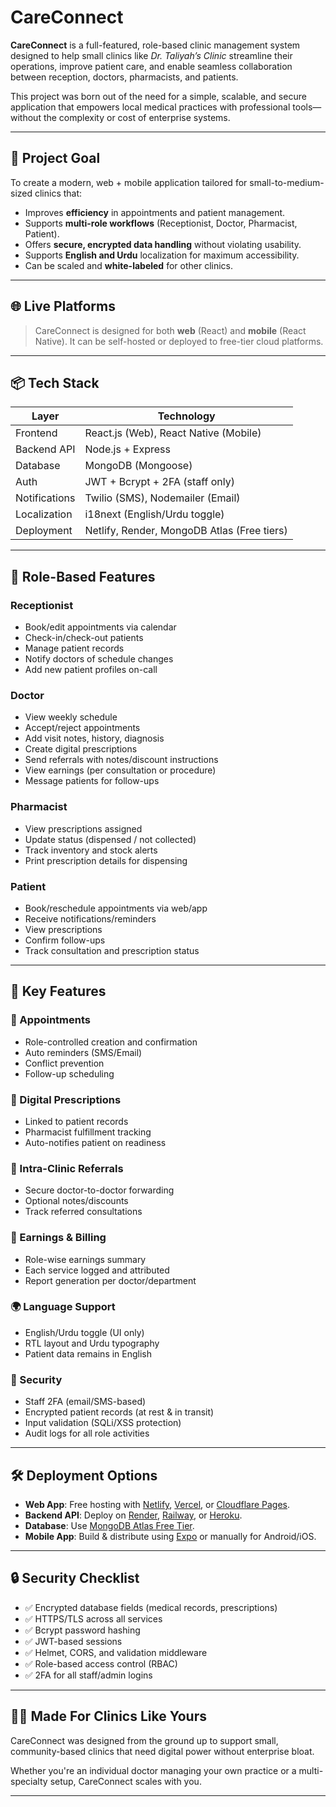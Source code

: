 # CareConnect

**CareConnect** is a full-featured, role-based clinic management system designed to help small clinics like *Dr. Taliyah’s Clinic* streamline their operations, improve patient care, and enable seamless collaboration between reception, doctors, pharmacists, and patients.

This project was born out of the need for a simple, scalable, and secure application that empowers local medical practices with professional tools—without the complexity or cost of enterprise systems.

---

## 🚀 Project Goal

To create a modern, web + mobile application tailored for small-to-medium-sized clinics that:

- Improves **efficiency** in appointments and patient management.
- Supports **multi-role workflows** (Receptionist, Doctor, Pharmacist, Patient).
- Offers **secure, encrypted data handling** without violating usability.
- Supports **English and Urdu** localization for maximum accessibility.
- Can be scaled and **white-labeled** for other clinics.

---

## 🌐 Live Platforms

> CareConnect is designed for both **web** (React) and **mobile** (React Native). It can be self-hosted or deployed to free-tier cloud platforms.

---

## 📦 Tech Stack

| Layer        | Technology            |
|--------------|------------------------|
| Frontend     | React.js (Web), React Native (Mobile) |
| Backend API  | Node.js + Express      |
| Database     | MongoDB (Mongoose)     |
| Auth         | JWT + Bcrypt + 2FA (staff only) |
| Notifications| Twilio (SMS), Nodemailer (Email) |
| Localization | i18next (English/Urdu toggle) |
| Deployment   | Netlify, Render, MongoDB Atlas (Free tiers) |

---

## 👥 Role-Based Features

### Receptionist
- Book/edit appointments via calendar
- Check-in/check-out patients
- Manage patient records
- Notify doctors of schedule changes
- Add new patient profiles on-call

### Doctor
- View weekly schedule
- Accept/reject appointments
- Add visit notes, history, diagnosis
- Create digital prescriptions
- Send referrals with notes/discount instructions
- View earnings (per consultation or procedure)
- Message patients for follow-ups

### Pharmacist
- View prescriptions assigned
- Update status (dispensed / not collected)
- Track inventory and stock alerts
- Print prescription details for dispensing

### Patient
- Book/reschedule appointments via web/app
- Receive notifications/reminders
- View prescriptions
- Confirm follow-ups
- Track consultation and prescription status

---

## 🧠 Key Features

### 🔄 Appointments
- Role-controlled creation and confirmation
- Auto reminders (SMS/Email)
- Conflict prevention
- Follow-up scheduling

### 📝 Digital Prescriptions
- Linked to patient records
- Pharmacist fulfillment tracking
- Auto-notifies patient on readiness

### 🔗 Intra-Clinic Referrals
- Secure doctor-to-doctor forwarding
- Optional notes/discounts
- Track referred consultations

### 💸 Earnings & Billing
- Role-wise earnings summary
- Each service logged and attributed
- Report generation per doctor/department

### 🌍 Language Support
- English/Urdu toggle (UI only)
- RTL layout and Urdu typography
- Patient data remains in English

### 🔐 Security
- Staff 2FA (email/SMS-based)
- Encrypted patient records (at rest & in transit)
- Input validation (SQLi/XSS protection)
- Audit logs for all role activities


---

## 🛠️ Deployment Options

- **Web App**: Free hosting with [Netlify](https://netlify.com), [Vercel](https://vercel.com), or [Cloudflare Pages](https://pages.cloudflare.com).
- **Backend API**: Deploy on [Render](https://render.com), [Railway](https://railway.app), or [Heroku](https://heroku.com).
- **Database**: Use [MongoDB Atlas Free Tier](https://www.mongodb.com/atlas/database).
- **Mobile App**: Build & distribute using [Expo](https://expo.dev/) or manually for Android/iOS.

---

## 🔒 Security Checklist

- ✅ Encrypted database fields (medical records, prescriptions)
- ✅ HTTPS/TLS across all services
- ✅ Bcrypt password hashing
- ✅ JWT-based sessions
- ✅ Helmet, CORS, and validation middleware
- ✅ Role-based access control (RBAC)
- ✅ 2FA for all staff/admin logins

---

## 👨‍⚕️ Made For Clinics Like Yours

CareConnect was designed from the ground up to support small, community-based clinics that need digital power without enterprise bloat.

Whether you're an individual doctor managing your own practice or a multi-specialty setup, CareConnect scales with you.

---
